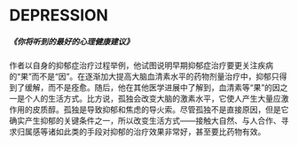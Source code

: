# DEPRESSION

##### <Link type='h5' to='https://www.bilibili.com/video/BV1j44y1M7Hs' source='https://www.bilibili.com/video/BV1j44y1M7Hs' >《你将听到的最好的心理健康建议》</Link>

作者以自身的抑郁症治疗过程举例，他试图说明早期抑郁症治疗要更关注疾病的“果”而不是“因”。在逐渐加大提高大脑血清素水平的药物剂量治疗中，抑郁只得到了缓解，而不是痊愈。随后，他在其他医学进展中了解到，血清素等“果”的因之一是个人的生活方式。比方说，孤独会改变大脑的激素水平，它使人产生大量应激作用的皮质醇。孤独是导致抑郁和焦虑的导火索。尽管孤独不是直接原因，但是它确实产生抑郁的关键条件之一，所以改变生活方式——接触大自然、与人合作、寻求归属感等诸如此类的手段对抑郁的治疗效果非常好，甚至要比药物有效。

